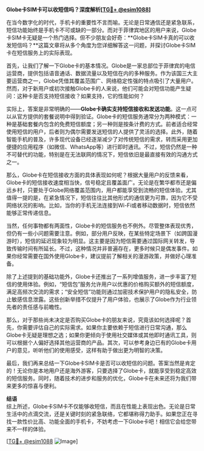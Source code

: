 **Globe卡SIM卡可以收短信吗？深度解析[[TG💪+ @esim1088](https://t.me/s/esim1088)]**

在当今数字化的时代，手机卡的重要性不言而喻。无论是日常通信还是紧急联系，短信功能始终是手机卡不可或缺的一部分。而对于菲律宾地区的用户来说，Globe卡SIM卡无疑是一个热门选择。但不少朋友会好奇：**Globe卡SIM卡真的可以收发短信吗？**这篇文章将从多个角度为您详细解答这一问题，并探讨Globe卡SIM卡在短信服务上的实际表现。

首先，让我们了解一下Globe卡的基本情况。Globe是一家总部位于菲律宾的电信运营商，提供包括语音通话、数据流量以及短信在内的多种服务。作为该国三大主要运营商之一，Globe凭借其覆盖范围广、网络稳定性强的特点吸引了大量用户。然而，对于新用户或初次接触Globe卡的人来说，他们可能会对短信功能产生疑问：这种卡是否支持短信接收？如果支持，它的性能如何？

实际上，答案是非常明确的——**Globe卡确实支持短信接收和发送功能**。这一点可以从官方提供的套餐说明中得到验证。Globe卡的短信服务通常分为两种模式：一种是基础套餐内包含的免费短信额度；另一种则是按条计费的方式。前者适合经常使用短信的用户，后者则为偶尔需要发送短信的人提供了灵活的选择。此外，随着智能手机的普及，许多现代设备已经逐渐减少了对传统短信的需求，转而采用更加便捷的应用程序（如微信、WhatsApp等）进行即时通讯。不过，短信仍然是一种不可替代的功能，特别是在无法联网的情况下，短信依旧是最直接有效的沟通方式之一。

那么，Globe卡在短信接收方面的具体表现如何呢？根据大量用户的反馈来看，Globe卡的短信接收速度相当快，信号稳定且覆盖面广。无论是在繁华都市还是偏远乡村，只要处于Globe网络覆盖范围内，用户都能享受到流畅的短信体验。尤其值得一提的是，在紧急情况下，短信往往比其他形式的通信更为可靠，因为它不受网络状况的影响。比如，当你的手机无法连接到Wi-Fi或者移动数据时，短信依然能够正常传递信息。

当然，任何事物都有两面性，Globe卡的短信服务也不例外。尽管整体表现优秀，但仍有一些小问题需要注意。例如，部分用户反映，在某些特定场景下（如跨国漫游时），短信的延迟现象较为明显。这主要是因为短信需要通过国际网关转发，导致传输时间有所延长。不过，这种情况并非普遍存在，更多时候只是偶发事件。如果你经常需要在国外使用Globe卡，建议提前了解相关的漫游政策，并做好心理准备。

除了上述提到的基础功能外，Globe卡还推出了一系列增值服务，进一步丰富了短信的使用体验。例如，“短信包”服务允许用户以优惠的价格购买额外的短信额度，满足高频次交流的需求；“安全短信”功能则通过加密技术保护用户的隐私安全，防止敏感信息泄露。这些创新举措不仅提升了用户体验，也展示了Globe作为行业领先者的责任感与前瞻性。

那么，对于那些尚未决定是否购买Globe卡的朋友来说，究竟该如何选择呢？首先，你需要评估自己的实际需求。如果你主要依赖于短信进行日常沟通，那么Globe卡无疑是理想之选；如果你更倾向于使用社交媒体或其他即时通讯工具，则可以根据个人偏好选择其他运营商的产品。其次，可以参考身边已有的Globe卡用户的意见，听听他们的使用感受，这样有助于做出更为明智的决策。

最后，我们再来总结一下Globe卡SIM卡是否可以收短信的问题。答案当然是肯定的！无论你是本地用户还是海外游客，只要选择了Globe卡，就能享受到稳定高效的短信服务。同时，随着技术的进步和服务的优化，Globe卡在未来还将为我们带来更多的惊喜与便利。

**结语**  
综上所述，Globe卡SIM卡不仅能够收短信，而且在性能上表现出色。无论是日常生活中的点滴交流，还是关键时刻的紧急联络，它都堪称得力助手。如果您正在寻找一款性价比高、功能全面的手机卡，不妨考虑一下Globe卡吧！相信它会给您带来不一样的体验。

[[TG💪+ @esim1088](https://t.me/s/esim1088) ![Image](https://i.postimg.cc/4NQfJmqS/Snipaste-2025-05-13-00-14-12.png)]